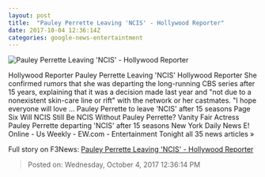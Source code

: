 ```yaml
---
layout: post
title:  "Pauley Perrette Leaving 'NCIS' - Hollywood Reporter"
date: 2017-10-04 12:36:14Z
categories: google-news-entertaintment
---
```


![Pauley Perrette Leaving 'NCIS' - Hollywood Reporter](http://cdn5.thr.com/sites/default/files/2016/01/107532_d0370b_-_h_2015.jpg)

Hollywood Reporter Pauley Perrette Leaving 'NCIS' Hollywood Reporter She confirmed rumors that she was departing the long-running CBS series after 15 years, explaining that it was a decision made last year and "not due to a nonexistent skin-care line or rift" with the network or her castmates. "I hope everyone will love ... Pauley Perrette to leave 'NCIS' after 15 seasons Page Six Will NCIS Still Be NCIS Without Pauley Perrette? Vanity Fair Actress Pauley Perrette departing 'NCIS' after 15 seasons New York Daily News E! Online - Us Weekly - EW.com - Entertainment Tonight all 35 news articles »


Full story on F3News: [Pauley Perrette Leaving 'NCIS' - Hollywood Reporter](http://www.f3nws.com/n/cMaqME)

> Posted on: Wednesday, October 4, 2017 12:36:14 PM
